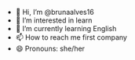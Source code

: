 - 👋 Hi, I’m @brunaalves16
- 👀 I’m interested in learn
- 🌱 I’m currently learning English 
- 📫 How to reach me first company
- 😄 Pronouns: she/her

<!---
brunaalves16/brunaalves16 is a ✨ special ✨ repository because its `README.md` (this file) appears on your GitHub profile.
You can click the Preview link to take a look at your changes.
--->
